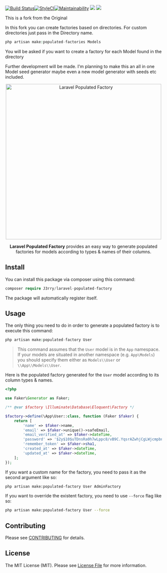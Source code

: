 [![Build Status](https://travis-ci.com/j3rrey/laravel-populated-factory.svg?branch=master)](https://travis-ci.com/j3rrey/laravel-populated-factory)[![StyleCI](https://github.styleci.io/repos/174882480/shield?branch=master)](https://github.styleci.io/repos/174882480)[![Maintainability](https://api.codeclimate.com/v1/badges/4345ff2db5a328125e41/maintainability)](https://codeclimate.com/github/j3rrey/laravel-populated-factory/maintainability)
<a href="https://codeclimate.com/github/j3rrey/laravel-populated-factory/test_coverage"><img src="https://api.codeclimate.com/v1/badges/4345ff2db5a328125e41/test_coverage" /></a>
<a href="https://opensource.org/licenses/MIT"><img src="https://img.shields.io/github/license/hyperium/hyper.svg" /></a>

This is a fork from the Original

In this fork you can create factories based on directories.
For custom directories just pass in the Directory name.

```php
php artisan make:populated-factories Models
```

You will be asked if you want to create a factory for each Model found in the directory

Further development will be made. 
I'm planning to make this an all in one Model seed generator maybe even a new model generator with seeds etc included.

<p align="center"><img alt="Laravel Populated Factory" src="https://i.imgur.com/OEiucXg.png" width="500"></p>

<p align="center"><b>Laravel Populated Factory</b> provides an easy way to generate populated factories for models according to types & names of their columns.</p>

## Install

You can install this package via composer using this command:

```php
composer require J3rry/laravel-populated-factory
```

The package will automatically register itself.

## Usage

The only thing you need to do in order to generate a populated factory is to execute this command:

```php
php artisan make:populated-factory User
```

> This command assumes that the `User` model is in the `App` namespace. If your models are situated in another namespace (e.g. `App\Models`) you should specify them either as `Models\\User` or `\\App\\Models\\User`.

Here is the populated factory generated for the `User` model according to its column types & names.

```php
<?php

use Faker\Generator as Faker;

/** @var $factory \Illuminate\Database\Eloquent\Factory */

$factory->define(\App\User::class, function (Faker $faker) {
    return [
        'name' => $faker->name,
        'email' => $faker->unique()->safeEmail,
        'email_verified_at' => $faker->dateTime,
        'password' => '$2y$10$uTDnsRa0h7wLppc8/vB9C.YqsrAZwhjCgLWjcmpbndTmyo1k5tbRC',
        'remember_token' => $faker->sha1,
        'created_at' => $faker->dateTime,
        'updated_at' => $faker->dateTime,
    ];
});
```

If you want a custom name for the factory, you need to pass it as the second argument like so:

```bash
php artisan make:populated-factory User AdminFactory
```

If you want to override the existent factory, you need to use `--force` flag like so:

```bash
php artisan make:populated-factory User --force
```

## Contributing

Please see [CONTRIBUTING](CONTRIBUTING.md) for details.

## License

The MIT License (MIT). Please see [License File](LICENSE.md) for more information.

